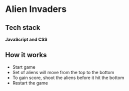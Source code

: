 # Alien Invaders


## Tech stack
**JavaScript and CSS**



## How it works

- Start game
- Set of aliens will move from the top to the bottom 
- To gain score, shoot the aliens before it hit the bottom
- Restart the game
